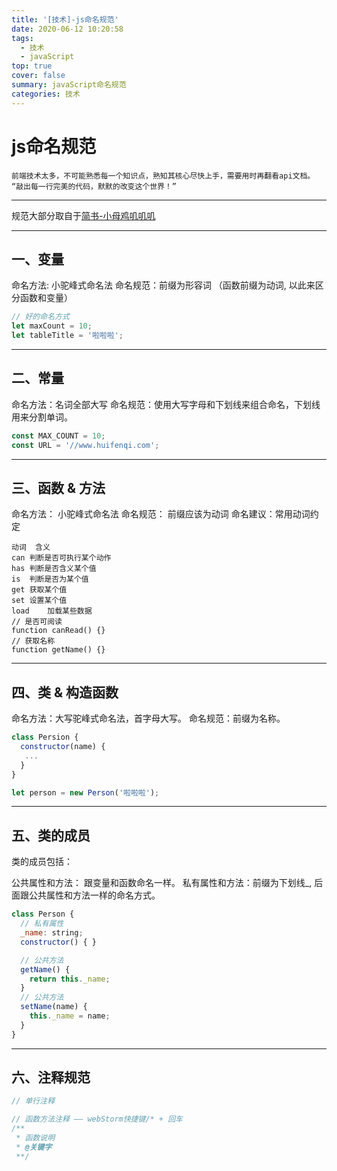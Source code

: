 ```yaml
---
title: '[技术]-js命名规范'
date: 2020-06-12 10:20:58
tags:
  - 技术
  - javaScript
top: true
cover: false
summary: javaScript命名规范
categories: 技术
---
```


# js命名规范
`前端技术太多，不可能熟悉每一个知识点，熟知其核心尽快上手，需要用时再翻看api文档。`
`“敲出每一行完美的代码，默默的改变这个世界！”`

------
规范大部分取自于[简书-小母鸡叽叽叽](https://www.jianshu.com/p/75591d47312a)

------



## 一、变量

命名方法:  小驼峰式命名法
命名规范：前缀为形容词 （函数前缀为动词, 以此来区分函数和变量）

```javascript
// 好的命名方式
let maxCount = 10;
let tableTitle = '啦啦啦';
```



------



## 二、常量

命名方法：名词全部大写
命名规范：使用大写字母和下划线来组合命名，下划线用来分割单词。

```javascript
const MAX_COUNT = 10;
const URL = '//www.huifenqi.com';
```



------



## 三、函数 & 方法

命名方法： 小驼峰式命名法
命名规范： 前缀应该为动词
命名建议：常用动词约定

```
动词	含义
can	判断是否可执行某个动作
has	判断是否含义某个值
is	判断是否为某个值
get	获取某个值
set	设置某个值
load	加载某些数据
// 是否可阅读
function canRead() {}
// 获取名称
function getName() {}
```



------



## 四、类 & 构造函数

命名方法：大写驼峰式命名法，首字母大写。
命名规范：前缀为名称。

```javascript
class Persion {
  constructor(name) {
   ...
  }
}

let person = new Person('啦啦啦');
```



------



## 五、类的成员

类的成员包括：

公共属性和方法： 跟变量和函数命名一样。
私有属性和方法：前缀为下划线_, 后面跟公共属性和方法一样的命名方式。

```javascript
class Person {
  // 私有属性 
  _name: string;
  constructor() { }

  // 公共方法
  getName() {
    return this._name;
  }
  // 公共方法
  setName(name) {
    this._name = name;
  }
}
```



------



## 六、注释规范

```javascript
// 单行注释

// 函数方法注释 —— webStorm快捷键/* + 回车
/**
 * 函数说明
 * @关键字
 **/
```


